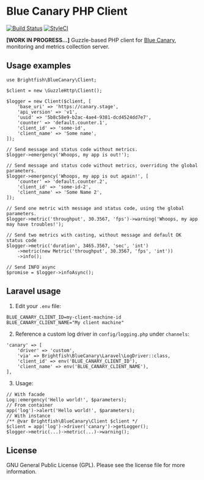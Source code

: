 # Blue Canary PHP Client

[![Build Status](https://travis-ci.com/brightfish-be/blue-canary-php-client.svg?branch=master&label=Build&style=flat-square)](https://travis-ci.com/brightfish-be/blue-canary-php-client)
[![StyleCI](https://github.styleci.io/repos/230270770/shield?branch=master&style=flat-square)](https://github.styleci.io/repos/230270770)

**[WORK IN PROGRESS...]**
Guzzle-based PHP client for [Blue Canary](https://github.com/brightfish-be/blue-canary-dashboard), 
monitoring and metrics collection server.

## Usage examples
```
use Brightfish\BlueCanary\Client;

$client = new \GuzzleHttp\Client();

$logger = new Client($client, [
    'base_uri' => 'https://canary.stage',
    'api_version' => 'v1',
    'uuid' => '5b8c58e9-b2ac-4ae4-9381-dcd4524dd7e7',
    'counter' => 'default.counter.1',
    'client_id' => 'some-id',
    'client_name' => 'Some name',
]);

// Send message and status code without metrics.
$logger->emergency('Whoops, my app is out!');

// Send message and status code without metrics, overriding the global parameters.
$logger->emergency('Whoops, my app is out again!', [
    'counter' => 'default.counter.2',
    'client_id' => 'some-id-2',
    'client_name' => 'Some Name 2',
]);

// Send one metric with message and status code, using the global parameters.
$logger->metric('throughput', 30.3567, 'fps')->warning('Whoops, my app may have troubles!');

// Send two metrics with casting, without message and default OK status code
$logger->metric('duration', 3465.3567, 'sec', 'int')
    ->metric(new Metric('throughput', 30.3567, 'fps', 'int'))
    ->info();

// Send INFO async 
$promise = $logger->infoAsync();
```

## Laravel usage
1. Edit your `.env` file:
```
BLUE_CANARY_CLIENT_ID=my-client-machine-id
BLUE_CANARY_CLIENT_NAME="My client machine"
```
2. Reference a custom log driver in `config/logging.php` under `channels`:
```
'canary' => [
    'driver' => 'custom',
    'via' => Brightfish\BlueCanary\Laravel\LogDriver::class,
    'client_id' => env('BLUE_CANARY_CLIENT_ID'),
    'client_name' => env('BLUE_CANARY_CLIENT_NAME'),
],
```
3. Usage:
```
// With facade
Log::emergency('Hello world!', $parameters);
// From container
app('log')->alert('Hello world!', $parameters);
// With instance
/** @var Brightfish\BlueCanary\Client $client */
$client = app('log')->driver('canary')->getLogger();
$logger->metric(...)->metric(...)->warning();
```

## License
GNU General Public License (GPL). Please see the license file for more information.
